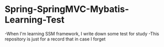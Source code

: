 # Spring-SpringMVC-Mybatis-Learning-Test
-When I'm learning SSM framework, I write down some test for study
-This repository is just for a record that in case I forget
